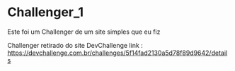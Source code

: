 # Challenger_1
Este foi um Challenger de um site simples que eu fiz

Challenger retirado do site DevChallenge
link : https://devchallenge.com.br/challenges/5f14fad2130a5d78f89d9642/details


